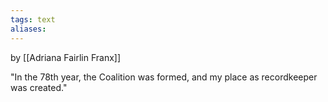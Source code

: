 ```yaml
---
tags: text
aliases:
---
```

by [[Adriana Fairlin Franx]]

"In the 78th year, the Coalition was formed, and my place as recordkeeper was created."